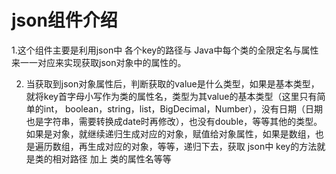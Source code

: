 # json组件介绍

1.这个组件主要是利用json中 各个key的路径与 Java中每个类的全限定名与属性来一一对应来实现获取json对象中的属性的。

2. 当获取到json对象属性后，判断获取的value是什么类型，如果是基本类型，就将key首字母小写作为类的属性名，类型为其value的基本类型（这里只有简单的int， boolean，string，list，BigDecimal，Number），没有日期（日期也是字符串，需要转换成date时再修改），也没有double，等等其他的类型。如果是对象，就继续递归生成对应的对象，赋值给对象属性，如果是数组，也是遍历数组，再生成对应的对象，等等，递归下去，获取 json中 key的方法就是类的相对路径 加上 类的属性名等等

